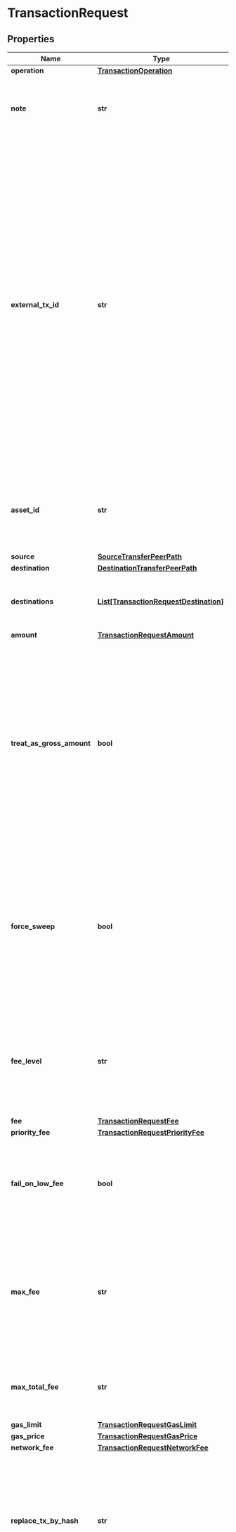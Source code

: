 # TransactionRequest


## Properties

Name | Type | Description | Notes
------------ | ------------- | ------------- | -------------
**operation** | [**TransactionOperation**](TransactionOperation.md) |  | [optional] 
**note** | **str** | Custom note, not sent to the blockchain, to describe the transaction at your Fireblocks workspace. | [optional] 
**external_tx_id** | **str** | An optional but highly recommended parameter. Fireblocks will reject future transactions with same ID.  You should set this to a unique ID representing the transaction, to avoid submitting the same transaction twice. This helps with cases where submitting the transaction responds with an error code due to Internet interruptions, but the transaction was actually sent and processed. To validate whether a transaction has been processed, [Find a specific transaction by external transaction ID](https://developers.fireblocks.com/reference/get_transactions-external-tx-id-externaltxid). There is no specific format required for this parameter. | [optional] 
**asset_id** | **str** | The ID of the asset to transfer, for &#x60;TRANSFER&#x60;, &#x60;MINT&#x60; or &#x60;BURN&#x60; operations. [See the list of supported assets and their IDs on Fireblocks.](https://developers.fireblocks.com/reference/get_supported-assets) | [optional] 
**source** | [**SourceTransferPeerPath**](SourceTransferPeerPath.md) |  | [optional] 
**destination** | [**DestinationTransferPeerPath**](DestinationTransferPeerPath.md) |  | [optional] 
**destinations** | [**List[TransactionRequestDestination]**](TransactionRequestDestination.md) | For UTXO based blockchains, you can send a single transaction to multiple destinations. | [optional] 
**amount** | [**TransactionRequestAmount**](TransactionRequestAmount.md) |  | [optional] 
**treat_as_gross_amount** | **bool** | \&quot;When set to &#x60;true&#x60;, the fee will be deducted from the requested amount.\&quot;  **Note**: This parameter can only be considered if a transaction’s asset is a base asset, such as ETH or MATIC. If the asset can’t be used for transaction fees, like USDC, this parameter is ignored and the fee is deducted from the relevant base asset wallet in the source account. | [optional] 
**force_sweep** | **bool** | For Polkadot, Kusama and Westend transactions only. When set to true, Fireblocks will empty the asset wallet.     **Note:** If set to true when the source account is exactly 1 DOT, the transaction will fail. Any amount more or less than 1 DOT succeeds. This is a Polkadot blockchain limitation. | [optional] 
**fee_level** | **str** | For UTXO or EVM-based blockchains only. Defines the blockchain fee level which will be payed for the transaction. Alternatively, specific fee estimation parameters exist below. | [optional] 
**fee** | [**TransactionRequestFee**](TransactionRequestFee.md) |  | [optional] 
**priority_fee** | [**TransactionRequestPriorityFee**](TransactionRequestPriorityFee.md) |  | [optional] 
**fail_on_low_fee** | **bool** | When set to &#x60;true&#x60;, in case the current &#x60;MEDIUM&#x60; fee level is higher than the one specified in the transaction, the transaction will fail to avoid getting stuck with no confirmations. | [optional] 
**max_fee** | **str** | The maximum fee (gas price or fee per byte) that should be payed for the transaction.  In case the current value of the requested &#x60;feeLevel&#x60; is higher than this requested maximum fee.  Represented by a numeric string for accurate precision. | [optional] 
**max_total_fee** | **str** | For BTC-based blockchains only. The maximum fee (in the units of the fee-paying asset) that should be paid for the transaction. | [optional] 
**gas_limit** | [**TransactionRequestGasLimit**](TransactionRequestGasLimit.md) |  | [optional] 
**gas_price** | [**TransactionRequestGasPrice**](TransactionRequestGasPrice.md) |  | [optional] 
**network_fee** | [**TransactionRequestNetworkFee**](TransactionRequestNetworkFee.md) |  | [optional] 
**replace_tx_by_hash** | **str** | For EVM-based blockchains only. In case a transaction is stuck, specify the hash of the stuck transaction to replace it by this transaction with a higher fee, or to replace it with this transaction with a zero fee and drop it from the blockchain. | [optional] 
**extra_parameters** | **object** | Additional protocol / operation specific key-value parameters:  For UTXO-based blockchain input selection, add the key &#x60;inputsSelection&#x60; with the value set the [input selection structure.](https://developers.fireblocks.com/reference/transaction-objects#inputsselection) The inputs can be retrieved from the [Retrieve Unspent Inputs endpoint.](https://developers.fireblocks.com/reference/get_vault-accounts-vaultaccountid-assetid-unspent-inputs)  For &#x60;RAW&#x60; operations, add the key &#x60;rawMessageData&#x60; with the value set to the [raw message data structure.](https://developers.fireblocks.com/reference/raw-signing-objects#rawmessagedata)  For &#x60;CONTRACT_CALL&#x60; operations, add the key &#x60;contractCallData&#x60; with the value set to the Ethereum smart contract Application Binary Interface (ABI) payload. The Fireblocks [development libraries](https://developers.fireblocks.com/docs/ethereum-development#convenience-libraries) are recommended for building contract call transactions.  | [optional] 
**customer_ref_id** | **str** | The ID for AML providers to associate the owner of funds with transactions. | [optional] 
**travel_rule_message** | [**TravelRuleCreateTransactionRequest**](TravelRuleCreateTransactionRequest.md) |  | [optional] 
**auto_staking** | **bool** | This feature is no longer supported. | [optional] 
**network_staking** | [**TransactionRequestNetworkStaking**](TransactionRequestNetworkStaking.md) |  | [optional] 
**cpu_staking** | [**TransactionRequestNetworkStaking**](TransactionRequestNetworkStaking.md) |  | [optional] 
**use_gasless** | **bool** | - Override the default gasless configuration by sending true\\false | [optional] 

## Example

```python
from fireblocks.models.transaction_request import TransactionRequest

# TODO update the JSON string below
json = "{}"
# create an instance of TransactionRequest from a JSON string
transaction_request_instance = TransactionRequest.from_json(json)
# print the JSON string representation of the object
print(TransactionRequest.to_json())

# convert the object into a dict
transaction_request_dict = transaction_request_instance.to_dict()
# create an instance of TransactionRequest from a dict
transaction_request_from_dict = TransactionRequest.from_dict(transaction_request_dict)
```
[[Back to Model list]](../README.md#documentation-for-models) [[Back to API list]](../README.md#documentation-for-api-endpoints) [[Back to README]](../README.md)


